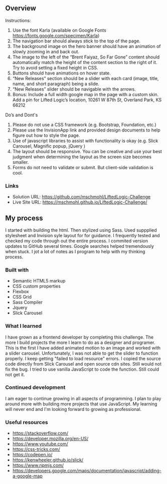 ## Overview

Instructions:

1. Use the font Karla (available on Google Fonts https://fonts.google.com/specimen/Karla)
2. The navigation bar should always stick to the top of the page.
3. The background image on the hero banner should have an animation of slowly zooming in and back out.
4. The image to the left of the “Brent Faiyaz, So Far Gone” content should automatically match the height of the content section to the right of it. Try to avoid setting a fixed height in CSS.
5. Buttons should have animations on hover state.
6. “New Releases” section should be a slider with each card (image, title, name, and short paragraph) being a slide.
7. “New Releases” slider should be navigable with the arrows.
8. Bonus: Include a full width google map in the page with a custom skin. Add a pin for Lifted Logic’s location, 10261 W 87th St, Overland Park, KS 66212

Do’s and Dont's

1. Please do not use a CSS framework (e.g. Bootstrap, Foundation, etc.)
2. Please use the InvisionApp link and provided design documents to help figure out how to style the page.
3. Use of javascript libraries to assist with functionality is okay (e.g. Slick Carousel, Magnific popup, jQuery )
4. The layout should be responsive. You can be creative and use your best judgment when determining the layout as the screen size becomes smaller.
5. Forms do not need to validate or submit. But client-side validation is cool.

### Links

- Solution URL: https://github.com/mschmohl/LiftedLogic-Challenge
- Live Site URL: https://mschmohl.github.io/LiftedLogic-Challenge/

## My process

I started with building the html. Then stylized using Sass. Used suppplied stylesheet and Invision syle layout for for guidance. I frequently tested and checked my code through out the entire process. I commited version updates to GitHub several times. Google searches helped tremendously when stuck. I jot a lot of notes as I program to help with my thinking process.

### Built with

- Semantic HTML5 markup
- CSS custom properties
- Flexbox
- CSS Grid
- Sass Compiler
- Jquery
- Slick Carousel

### What I learned

I have grown as a frontend developer by completing this challenge. The more I build projects the more I learn to do as a designer and programer. This is the first I have added animated motion to an image and worked with a slider carousel. Unfortunately, I was not able to get the slider to function properly. I keep getting "failed to load resource" errors. I copied the source code directly from Slick Carousel and open source cdn sites. Still would not fix the bug. I tried to use vanilla JavaScript to code the function. Still could not get it.

### Continued development

I am eager to continue growing in all aspects of programming. I plan to play around more with building more projects that use JavaScript. My learning will never end and I'm looking forward to growing as professional.

### Useful resources

- https://stackoverflow.com/
- https://developer.mozilla.org/en-US/
- https://www.youtube.com/
- https://css-tricks.com/
- https://codepen.io/
- https://kenwheeler.github.io/slick/
- https://www.npmjs.com/
- https://developers.google.com/maps/documentation/javascript/adding-a-google-map
